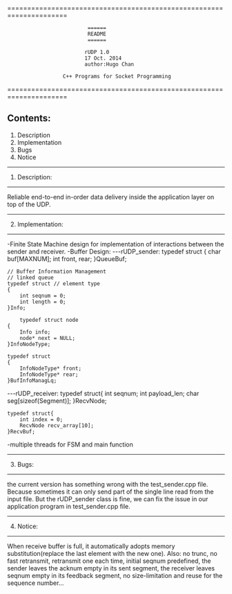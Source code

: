 =====================================================================
                                                                       
                              ======                                   
                              README                                   
                              ======                                   
                                                                       
                             rUDP 1.0
                             17 Oct. 2014
                             author:Hugo Chan
                          
                      C++ Programs for Socket Programming 
                 																			                                              
=====================================================================

Contents:
-----------
1. Description
2. Implementation
3. Bugs
4. Notice



------------------------
1. Description:
------------------------

Reliable end-to-end in-order data delivery inside the application layer on top of the UDP.


------------------------
2. Implementation:
------------------------
-Finite State Machine design for implementation of interactions between the sender and receiver.
-Buffer Design:
---rUDP_sender:
	typedef struct
	{
		char buf[MAXNUM];
		int front, rear;
	}QueueBuf;
	
	// Buffer Information Management 
	// linked queue
	typedef struct // element type
	{
		int seqnum = 0;
		int length = 0;
	}Info;
	
		typedef struct node
	{ 
		Info info;
		node* next = NULL;
	}InfoNodeType;

	typedef struct
	{
		InfoNodeType* front;
		InfoNodeType* rear;
	}BufInfoManagLq;
	
---rUDP_receiver:
	typedef struct{
		int seqnum;
		int payload_len;
		char seg[sizeof(Segment)];
	}RecvNode;
	
	typedef struct{
		int index = 0;
		RecvNode recv_array[10];
	}RecvBuf;

-multiple threads for FSM and main function


----------------------------
3. Bugs: 
----------------------------

the current version has something wrong with the test_sender.cpp file. Because sometimes it can
only send part of the single line read from the input file. But the rUDP_sender class is fine, we
can fix the issue in our application program in test_sender.cpp file.

----------------------------
4. Notice: 
----------------------------
When receive buffer is full, it automatically adopts memory substitution(replace the last element with the new one).
Also:
no trunc,
no fast retransmit,
retransmit one each time,
initial seqnum predefined,
the sender leaves the acknum empty in its sent segment,
the receiver leaves seqnum empty in its feedback segment,
no size-limitation and reuse for the sequence number...